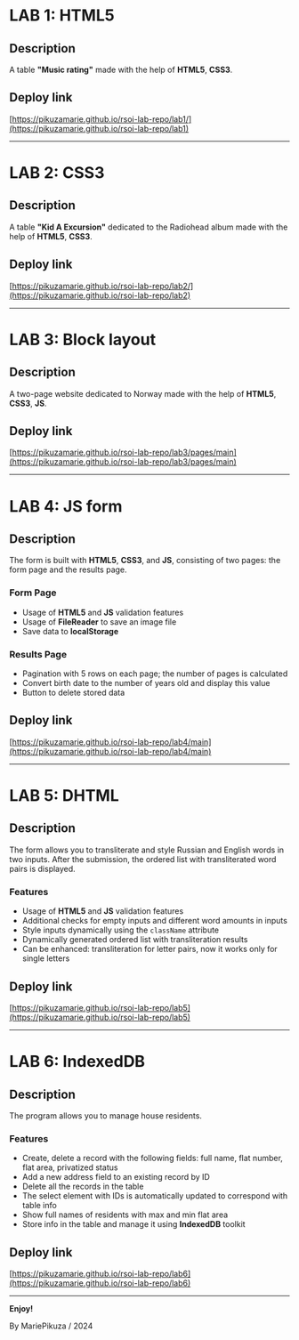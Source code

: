# LAB 1: HTML5

## Description
A table **"Music rating"** made with the help of **HTML5**, **CSS3**.

## Deploy link
[https://pikuzamarie.github.io/rsoi-lab-repo/lab1/](https://pikuzamarie.github.io/rsoi-lab-repo/lab1)

-------

# LAB 2: CSS3

## Description
A table **"Kid A Excursion"** dedicated to the Radiohead album made with the help of **HTML5**, **CSS3**.

## Deploy link
[https://pikuzamarie.github.io/rsoi-lab-repo/lab2/](https://pikuzamarie.github.io/rsoi-lab-repo/lab2)

-------

# LAB 3: Block layout

## Description
A two-page website dedicated to Norway made with the help of **HTML5**, **CSS3**, **JS**.

## Deploy link
[https://pikuzamarie.github.io/rsoi-lab-repo/lab3/pages/main](https://pikuzamarie.github.io/rsoi-lab-repo/lab3/pages/main)

-------

# LAB 4: JS form

## Description
The form is built with **HTML5**, **CSS3**, and **JS**, consisting of two pages: the form page and the results page.

### Form Page
- Usage of **HTML5** and **JS** validation features
- Usage of **FileReader** to save an image file
- Save data to **localStorage**

### Results Page
- Pagination with 5 rows on each page; the number of pages is calculated
- Convert birth date to the number of years old and display this value
- Button to delete stored data

## Deploy link
[https://pikuzamarie.github.io/rsoi-lab-repo/lab4/main](https://pikuzamarie.github.io/rsoi-lab-repo/lab4/main)

-------

# LAB 5: DHTML

## Description
The form allows you to transliterate and style Russian and English words in two inputs. After the submission, the ordered list with transliterated word pairs is displayed.

### Features
- Usage of **HTML5** and **JS** validation features
- Additional checks for empty inputs and different word amounts in inputs
- Style inputs dynamically using the `className` attribute
- Dynamically generated ordered list with transliteration results
- Can be enhanced: transliteration for letter pairs, now it works only for single letters

## Deploy link
[https://pikuzamarie.github.io/rsoi-lab-repo/lab5](https://pikuzamarie.github.io/rsoi-lab-repo/lab5)

-------

# LAB 6: IndexedDB

## Description
The program allows you to manage house residents.

### Features
- Create, delete a record with the following fields: full name, flat number, flat area, privatized status
- Add a new address field to an existing record by ID
- Delete all the records in the table
- The select element with IDs is automatically updated to correspond with table info
- Show full names of residents with max and min flat area
- Store info in the table and manage it using **IndexedDB** toolkit

## Deploy link
[https://pikuzamarie.github.io/rsoi-lab-repo/lab6](https://pikuzamarie.github.io/rsoi-lab-repo/lab6)

-------

**Enjoy!**

By MariePikuza / 2024
